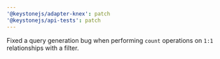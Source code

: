 ```yaml
---
'@keystonejs/adapter-knex': patch
'@keystonejs/api-tests': patch
---
```


Fixed a query generation bug when performing `count` operations on `1:1` relationships with a filter.
